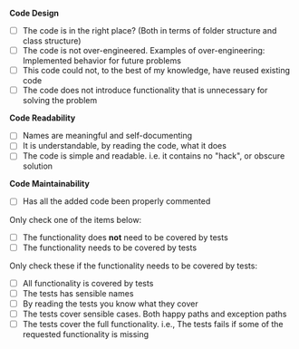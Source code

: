 **Code Design** 

- [ ] The code is in the right place? (Both in terms of folder structure and class structure)
- [ ] The code is not over-engineered. Examples of over-engineering: Implemented behavior for future problems     
- [ ] This code could not, to the best of my knowledge, have reused existing code
- [ ] The code does not introduce functionality that is unnecessary for solving the problem

**Code Readability** 

- [ ] Names are meaningful and self-documenting
- [ ] It is understandable, by reading the code, what it does
- [ ] The code is simple and readable. i.e. it contains no \"hack\", or obscure solution   

**Code Maintainability**

- [ ] Has all the added code been properly commented

Only check one of the items below:

- [ ] The functionality does **not** need to be covered by tests
- [ ] The functionality needs to be covered by tests

Only check these if the functionality needs to be covered by tests:

- [ ] All functionality is covered by tests
- [ ] The tests has sensible names
- [ ] By reading the tests you know what they cover
- [ ] The tests cover sensible cases. Both happy paths and exception paths
- [ ] The tests cover the full functionality. i.e., The tests fails if some of the requested functionality is missing